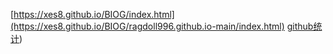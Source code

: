 
[https://xes8.github.io/BIOG/index.html](https://xes8.github.io/BIOG/ragdoll996.github.io-main/index.html)
[github统计](https://stats.justsong.cn/api/juejin?id=OsAtNb))
